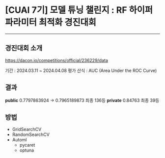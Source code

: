 # [CUAI 7기] 모델 튜닝 챌린지 : RF 하이퍼파라미터 최적화 경진대회
---

## 경진대회 소개
https://dacon.io/competitions/official/236229/data

기간 : 2024.03.11 ~ 2024.04.08
평가 산식 : AUC (Area Under the ROC Curve)

## 결과
**public**
0.7797863924 -> 0.7965189873
최종 136등
**private**
0.84763
최종 39등

## 방법 
- GridSearchCV
- RandomSearchCV
- Automl
  - pycaret
  - optuna
